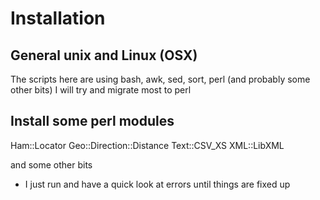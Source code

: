 # Installation

## General unix and Linux (OSX)
 The scripts here are using bash, awk, sed, sort, perl (and probably some other bits) I will try and migrate most to perl

## Install some perl modules 
Ham::Locator
Geo::Direction::Distance
Text::CSV_XS
XML::LibXML


and some other bits

* I just run and have a quick look at errors until things are fixed up
